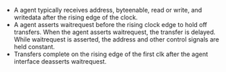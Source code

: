 - A agent typically receives address, byteenable, read or write, and writedata after the rising edge of the clock. 
- A agent asserts waitrequest before the rising clock edge to hold off transfers. When the agent asserts waitrequest, the transfer is delayed. While waitrequest is asserted, the address and other control signals are held constant.
- Transfers complete on the rising edge of the first clk after the agent interface deasserts waitrequest.